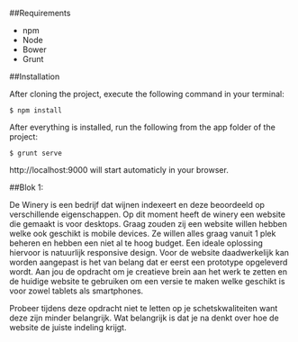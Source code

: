 ##Requirements

- npm
- Node
- Bower
- Grunt


##Installation

After cloning the project, execute the following command in your terminal:
```
$ npm install
```

After everything is installed, run the following from the app folder of the project:
```
$ grunt serve
```

http://localhost:9000 will start automaticly in your browser.


##Blok 1:

De Winery is een bedrijf dat wijnen indexeert en deze beoordeeld op verschillende eigenschappen. Op dit moment heeft de winery een website die gemaakt is voor desktops. Graag zouden zij een website willen hebben welke ook geschikt is mobile devices.
Ze willen alles graag vanuit 1 plek beheren en hebben een niet al te hoog budget. Een ideale oplossing hiervoor is natuurlijk responsive design.
Voor de website daadwerkelijk kan worden aangepast is het van belang dat er eerst een prototype opgeleverd wordt. Aan jou de opdracht om je creatieve brein aan het werk te zetten en de huidige website te gebruiken om een versie te maken welke geschikt is voor zowel tablets als smartphones.


Probeer tijdens deze opdracht niet te letten op je schetskwaliteiten want deze zijn minder belangrijk. Wat belangrijk is dat je na denkt over hoe de website de juiste indeling krijgt.